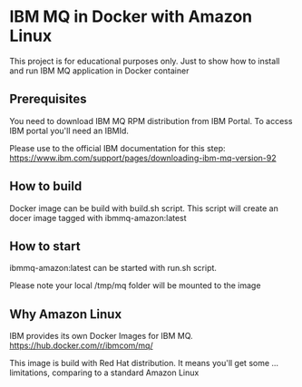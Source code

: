 # IBM MQ in Docker with Amazon Linux

This project is for educational purposes only. Just to show how to install and run IBM MQ application in Docker container

## Prerequisites 

You need to download IBM MQ RPM distribution from IBM Portal.
To access IBM portal you'll need an IBMId.

Please use to the official IBM documentation for this step: 
https://www.ibm.com/support/pages/downloading-ibm-mq-version-92

## How to build

Docker image can be build with build.sh script.
This script will create an docer image tagged with ibmmq-amazon:latest

## How to start

ibmmq-amazon:latest can be started with run.sh script.

Please note your local /tmp/mq folder will be mounted to the image

## Why Amazon Linux

IBM provides its own Docker Images for IBM MQ.
https://hub.docker.com/r/ibmcom/mq/

This image is build with Red Hat distribution. It means you'll get some ... limitations, comparing to a standard Amazon Linux

